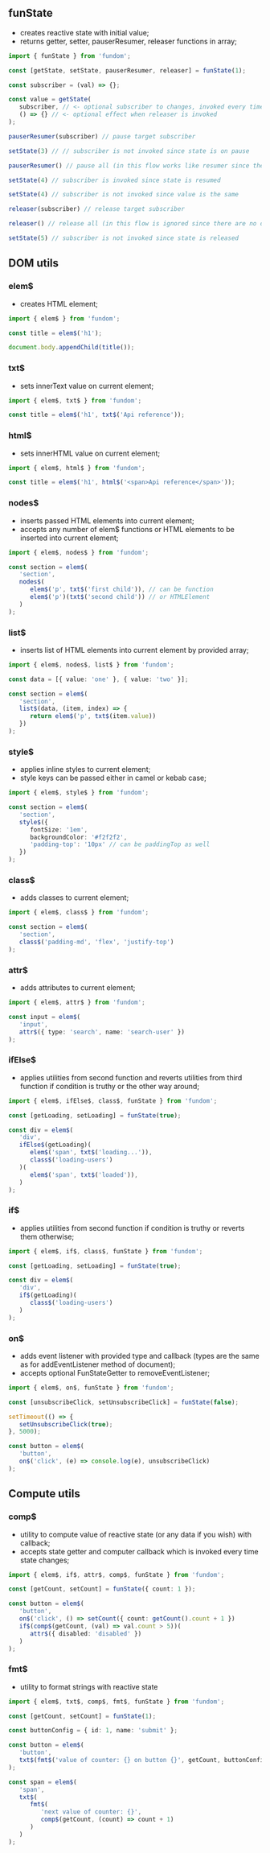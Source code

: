 ## funState

- creates reactive state with initial value;
- returns getter, setter, pauserResumer, releaser functions in array;

```typescript
import { funState } from 'fundom';

const [getState, setState, pauserResumer, releaser] = funState(1);

const subscriber = (val) => {};

const value = getState(
   subscriber, // <- optional subscriber to changes, invoked every time setState provides new value
   () => {} // <- optional effect when releaser is invoked
);

pauserResumer(subscriber) // pause target subscriber

setState(3) // // subscriber is not invoked since state is on pause

pauserResumer() // pause all (in this flow works like resumer since there is only one subscriber and it is already paused)

setState(4) // subscriber is invoked since state is resumed

setState(4) // subscriber is not invoked since value is the same

releaser(subscriber) // release target subscriber

releaser() // release all (in this flow is ignored since there are no other subscribers)

setState(5) // subscriber is not invoked since state is released

```

## DOM utils

### elem$

- creates HTML element;

```typescript
import { elem$ } from 'fundom';

const title = elem$('h1');

document.body.appendChild(title());
```

### txt$

- sets innerText value on current element;

```typescript
import { elem$, txt$ } from 'fundom';

const title = elem$('h1', txt$('Api reference'));
```

### html$

- sets innerHTML value on current element;

```typescript
import { elem$, html$ } from 'fundom';

const title = elem$('h1', html$('<span>Api reference</span>'));
```

### nodes$

- inserts passed HTML elements into current element;
- accepts any number of elem$ functions or HTML elements to be inserted into current element;
```typescript
import { elem$, nodes$ } from 'fundom';

const section = elem$(
   'section',
   nodes$(
      elem$('p', txt$('first child')), // can be function
      elem$('p')(txt$('second child')) // or HTMLElement
   )
);
```

### list$

- inserts list of HTML elements into current element by provided array;

```typescript
import { elem$, nodes$, list$ } from 'fundom';

const data = [{ value: 'one' }, { value: 'two' }];

const section = elem$(
   'section',
   list$(data, (item, index) => {
      return elem$('p', txt$(item.value))
   })
);
```

### style$

- applies inline styles to current element;
- style keys can be passed either in camel or kebab case;

```typescript
import { elem$, style$ } from 'fundom';

const section = elem$(
   'section',
   style$({
      fontSize: '1em',
      backgroundColor: '#f2f2f2',
      'padding-top': '10px' // can be paddingTop as well
   })
);
```

### class$

- adds classes to current element;

```typescript
import { elem$, class$ } from 'fundom';

const section = elem$(
   'section',
   class$('padding-md', 'flex', 'justify-top')
);
```

### attr$

- adds attributes to current element;

```typescript
import { elem$, attr$ } from 'fundom';

const input = elem$(
   'input',
   attr$({ type: 'search', name: 'search-user' })
);
```

### ifElse$

- applies utilities from second function and reverts utilities from third function if condition is truthy or the other way around;

```typescript
import { elem$, ifElse$, class$, funState } from 'fundom';

const [getLoading, setLoading] = funState(true);

const div = elem$(
   'div',
   ifElse$(getLoading)(
      elem$('span', txt$('loading...')),
      class$('loading-users')
   )(
      elem$('span', txt$('loaded')),
   )
);
```

### if$

- applies utilities from second function if condition is truthy or reverts them otherwise;

```typescript
import { elem$, if$, class$, funState } from 'fundom';

const [getLoading, setLoading] = funState(true);

const div = elem$(
   'div',
   if$(getLoading)(
      class$('loading-users')
   )
);
```

### on$

- adds event listener with provided type and callback (types are the same as for addEventListener method of document);
- accepts optional FunStateGetter<boolean> to removeEventListener;

```typescript
import { elem$, on$, funState } from 'fundom';

const [unsubscribeClick, setUnsubscribeClick] = funState(false);

setTimeout(() => {
   setUnsubscribeClick(true);
}, 5000);

const button = elem$(
   'button',
   on$('click', (e) => console.log(e), unsubscribeClick)
);
```

## Compute utils

### comp$

- utility to compute value of reactive state (or any data if you wish) with callback;
- accepts state getter and computer callback which is invoked every time state changes;

```typescript
import { elem$, if$, attr$, comp$, funState } from 'fundom';

const [getCount, setCount] = funState({ count: 1 });

const button = elem$(
   'button',
   on$('click', () => setCount({ count: getCount().count + 1 })
   if$(comp$(getCount, (val) => val.count > 5))(
      attr$({ disabled: 'disabled' })
   )
);
```

### fmt$

- utility to format strings with reactive state

```typescript
import { elem$, txt$, comp$, fmt$, funState } from 'fundom';

const [getCount, setCount] = funState(1);

const buttonConfig = { id: 1, name: 'submit' };

const button = elem$(
   'button',
   txt$(fmt$('value of counter: {} on button {}', getCount, buttonConfig.name))
);

const span = elem$(
   'span',
   txt$(
      fmt$(
         'next value of counter: {}',
         comp$(getCount, (count) => count + 1)
      )
   )
);
```
